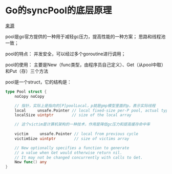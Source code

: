 # Go的syncPool的底层原理
[来源](https://www.bilibili.com/video/BV1324y117PL/)

pool是go官方提供的一种用于减轻gc压力，提高性能的一种方案；
思路和线程池一致；

pool的特点：
并发安全，可以经过多个goroutine进行调用；

pool的使用：
主要是New（func类型，由程序员自己定义）、Get（从pool中取）和Put（存）三个方法

pool是一个struct，它的结构是：
```go
type Pool struct {
	noCopy noCopy

    // 指针，实际上是指向的[P]poolLocal，p就是gmp模型里面的p，表示实际线程
	local     unsafe.Pointer // local fixed-size per-P pool, actual type is [P]poolLocal
	localSize uintptr        // size of the local array

    // 这个victim是计算机架构的一种技术，作用是降低gc压力和提高缓存命中率
    
	victim     unsafe.Pointer // local from previous cycle
	victimSize uintptr        // size of victims array

	// New optionally specifies a function to generate
	// a value when Get would otherwise return nil.
	// It may not be changed concurrently with calls to Get.
	New func() any
}
```